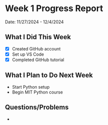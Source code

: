 # Week 1 Progress Report
Date: 11/27/2024 - 12/4/2024

## What I Did This Week
- [X] Created GitHub account
- [X] Set up VS Code
- [X] Completed GitHub tutorial

## What I Plan to Do Next Week
- Start Python setup
- Begin MIT Python course

## Questions/Problems
-